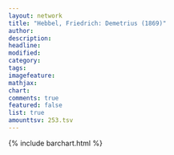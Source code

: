```yaml
---
layout: network
title: "Hebbel, Friedrich: Demetrius (1869)"
author:
description:
headline:
modified:
category:
tags:
imagefeature: 
mathjax: 
chart: 
comments: true
featured: false
list: true
amounttsv: 253.tsv
---
```

{% include barchart.html %}
